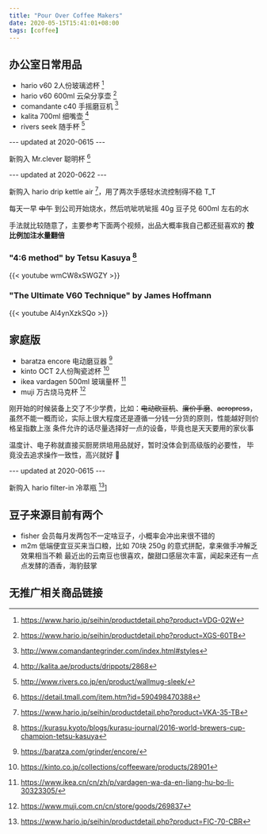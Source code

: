 ```yaml
---
title: "Pour Over Coffee Makers"
date: 2020-05-15T15:41:01+08:00
tags: [coffee]
---
```


## 办公室日常用品

- hario v60 2人份玻璃滤杯 [^hario-dripper]
- hario v60 600ml 云朵分享壶 [^hario-server]
- comandante c40 手摇磨豆机 [^c40]
- kalita 700ml 细嘴壶 [^kalita]
- rivers seek 随手杯 [^riverseek]

--- updated at 2020-0615 ---

新购入 Mr.clever 聪明杯 [^clever]

--- updated at 2020-0622 ---

新购入 hario drip kettle air [^hario-air]，用了两次手感轻水流控制得不稳 T_T

每天一早 ~~中午~~ 到公司开始烧水，然后吭呲吭呲摇 40g 豆子兑 600ml 左右的水

手法就比较随意了，主要参考下面两个视频，出品大概率我自己都还挺喜欢的
**按比例加注水量翻倍**

### "4:6 method" by Tetsu Kasuya [^4-6method]
{{< youtube wmCW8xSWGZY >}}

### "The Ultimate V60 Technique" by James Hoffmann
{{< youtube AI4ynXzkSQo >}}


## 家庭版

- baratza encore 电动磨豆器 [^baratza-encore]
- kinto OCT 2人份陶瓷滤杯 [^kinto]
- ikea vardagen 500ml 玻璃量杯 [^ikea-vardagen]
- muji 万古烧马克杯 [^muji-mug]

刚开始的时候装备上交了不少学费，比如：~~电动砍豆机~~、~~廉价手磨~~、~~aeropress~~，
虽然不能一概而论，实际上很大程度还是遵循一分钱一分货的原则，性能越好则价格呈指数上涨
条件允许的话尽量选择好一点的设备，毕竟也是天天要用的家伙事

温度计、电子称就直接买厨房烘培用品就好，暂时没体会到高级版的必要性，
毕竟没去追求操作一致性，高兴就好 🐬

--- updated at 2020-0615 ---

新购入 hario filter-in 冷萃瓶 [^hario-bottle]]

## 豆子来源目前有两个
* fisher 会员每月发两包不一定啥豆子，小概率会冲出来很不错的
* m2m 低端便宜豆买来当口粮，比如 70块 250g 的意式拼配，拿来做手冲解乏效果相当不赖
    最近出的云南豆也很喜欢，酸甜口感层次丰富，闻起来还有一点点发酵的酒香，海豹鼓掌


## 无推广相关商品链接

[^hario-dripper]: https://www.hario.jp/seihin/productdetail.php?product=VDG-02W
[^hario-server]: https://www.hario.jp/seihin/productdetail.php?product=XGS-60TB
[^hario-air]: https://www.hario.jp/seihin/productdetail.php?product=VKA-35-TB
[^kalita]: http://kalita.ae/products/drippots/2868
[^c40]: http://www.comandantegrinder.com/index.html#styles
[^riverseek]: http://www.rivers.co.jp/en/product/wallmug-sleek/
[^clever]: https://detail.tmall.com/item.htm?id=590498470388

[^baratza-encore]: https://baratza.com/grinder/encore/
[^kinto]: https://kinto.co.jp/collections/coffeeware/products/28901
[^ikea-vardagen]: https://www.ikea.cn/cn/zh/p/vardagen-wa-da-en-liang-hu-bo-li-30323305/
[^muji-mug]: https://www.muji.com.cn/cn/store/goods/269837
[^hario-bottle]: https://www.hario.jp/seihin/productdetail.php?product=FIC-70-CBR

[^4-6method]: https://kurasu.kyoto/blogs/kurasu-journal/2016-world-brewers-cup-champion-tetsu-kasuya
